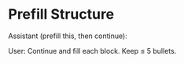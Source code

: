 # Prefill Structure
Assistant (prefill this, then continue):

<thinking></thinking>
<plan></plan>
<work></work>
<verify></verify>
<next></next>

User: Continue and fill each block. Keep <thinking> ≤ 5 bullets.

